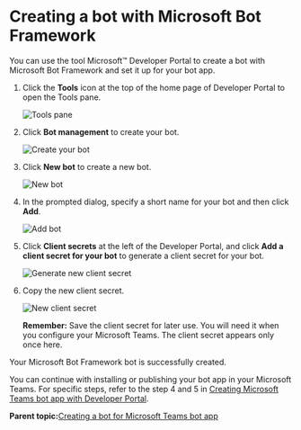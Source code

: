# Creating a bot with Microsoft Bot Framework

You can use the tool Microsoft™ Developer Portal to create a bot with Microsoft Bot Framework and set it up for your bot app.

1.  Click the **Tools** icon at the top of the home page of Developer Portal to open the Tools pane.

    ![Tools pane](bnz_teams_tool_pane.png " Tools pane")

2.  Click **Bot management** to create your bot.

    ![Create your bot](bnz_teams_bot_management.png "Create your bot")

3.  Click **New bot** to create a new bot.

    ![New bot](bnz_teams_new_bot.png "New bot")

4.  In the prompted dialog, specify a short name for your bot and then click **Add**.

    ![](bnz_teams_bot_name.png "Add bot")

5.  Click **Client secrets** at the left of the Developer Portal, and click **Add a client secret for your bot** to generate a client secret for your bot.

    ![Generate new client secret](bnz_teams_secret.png "Generate new client secret")

6.  Copy the new client secret.

    ![](Screen%20Shot%202022-03-14%20at%202.43.52%20PM.png "New client secret")

    **Remember:** Save the client secret for later use. You will need it when you configure your Microsoft Teams. The client secret appears only once here.


Your Microsoft Bot Framework bot is successfully created.

You can continue with installing or publishing your bot app in your Microsoft Teams. For specific steps, refer to the step 4 and 5 in [Creating Microsoft Teams bot app with Developer Portal](creating_microsoft_teams_bot_app_by_developer_portal.md).

**Parent topic:**[Creating a bot for Microsoft Teams bot app](chatops_prerequisite_bot_teams.md)

